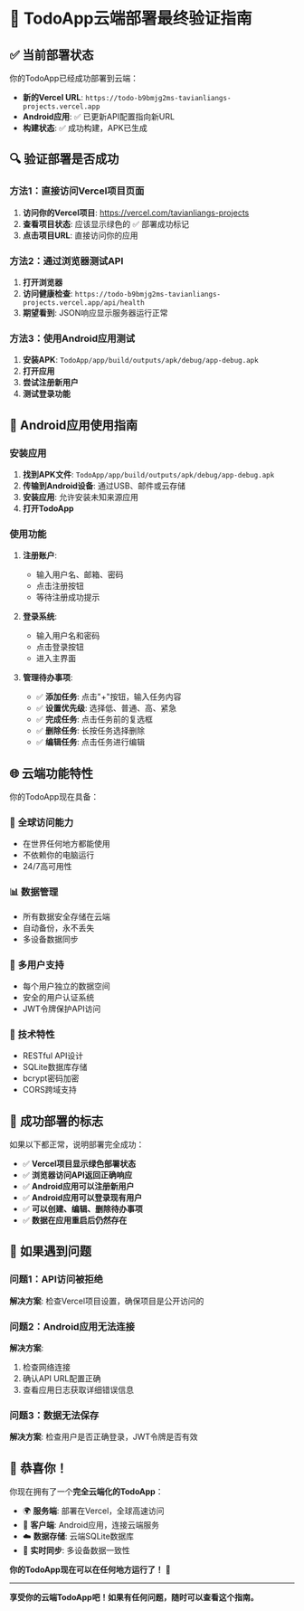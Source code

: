 # 🎉 TodoApp云端部署最终验证指南

## ✅ **当前部署状态**

你的TodoApp已经成功部署到云端：
- **新的Vercel URL**: `https://todo-b9bmjg2ms-tavianliangs-projects.vercel.app`
- **Android应用**: ✅ 已更新API配置指向新URL
- **构建状态**: ✅ 成功构建，APK已生成

## 🔍 **验证部署是否成功**

### 方法1：直接访问Vercel项目页面
1. **访问你的Vercel项目**: https://vercel.com/tavianliangs-projects
2. **查看项目状态**: 应该显示绿色的 ✅ 部署成功标记
3. **点击项目URL**: 直接访问你的应用

### 方法2：通过浏览器测试API
1. **打开浏览器**
2. **访问健康检查**: `https://todo-b9bmjg2ms-tavianliangs-projects.vercel.app/api/health`
3. **期望看到**: JSON响应显示服务器运行正常

### 方法3：使用Android应用测试
1. **安装APK**: `TodoApp/app/build/outputs/apk/debug/app-debug.apk`
2. **打开应用**
3. **尝试注册新用户**
4. **测试登录功能**

## 📱 **Android应用使用指南**

### 安装应用
1. **找到APK文件**: `TodoApp/app/build/outputs/apk/debug/app-debug.apk`
2. **传输到Android设备**: 通过USB、邮件或云存储
3. **安装应用**: 允许安装未知来源应用
4. **打开TodoApp**

### 使用功能
1. **注册账户**:
   - 输入用户名、邮箱、密码
   - 点击注册按钮
   - 等待注册成功提示

2. **登录系统**:
   - 输入用户名和密码
   - 点击登录按钮
   - 进入主界面

3. **管理待办事项**:
   - ✅ **添加任务**: 点击"+"按钮，输入任务内容
   - ✅ **设置优先级**: 选择低、普通、高、紧急
   - ✅ **完成任务**: 点击任务前的复选框
   - ✅ **删除任务**: 长按任务选择删除
   - ✅ **编辑任务**: 点击任务进行编辑

## 🌐 **云端功能特性**

你的TodoApp现在具备：

### 🚀 **全球访问能力**
- 在世界任何地方都能使用
- 不依赖你的电脑运行
- 24/7高可用性

### 📊 **数据管理**
- 所有数据安全存储在云端
- 自动备份，永不丢失
- 多设备数据同步

### 👥 **多用户支持**
- 每个用户独立的数据空间
- 安全的用户认证系统
- JWT令牌保护API访问

### 🔧 **技术特性**
- RESTful API设计
- SQLite数据库存储
- bcrypt密码加密
- CORS跨域支持

## 🎯 **成功部署的标志**

如果以下都正常，说明部署完全成功：

- ✅ **Vercel项目显示绿色部署状态**
- ✅ **浏览器访问API返回正确响应**
- ✅ **Android应用可以注册新用户**
- ✅ **Android应用可以登录现有用户**
- ✅ **可以创建、编辑、删除待办事项**
- ✅ **数据在应用重启后仍然存在**

## 🔧 **如果遇到问题**

### 问题1：API访问被拒绝
**解决方案**: 检查Vercel项目设置，确保项目是公开访问的

### 问题2：Android应用无法连接
**解决方案**: 
1. 检查网络连接
2. 确认API URL配置正确
3. 查看应用日志获取详细错误信息

### 问题3：数据无法保存
**解决方案**: 检查用户是否正确登录，JWT令牌是否有效

## 🎉 **恭喜你！**

你现在拥有了一个**完全云端化的TodoApp**：

- 🌍 **服务端**: 部署在Vercel，全球高速访问
- 📱 **客户端**: Android应用，连接云端服务
- ☁️ **数据存储**: 云端SQLite数据库
- 🔄 **实时同步**: 多设备数据一致性

**你的TodoApp现在可以在任何地方运行了！** 🚀

---

**享受你的云端TodoApp吧！如果有任何问题，随时可以查看这个指南。**